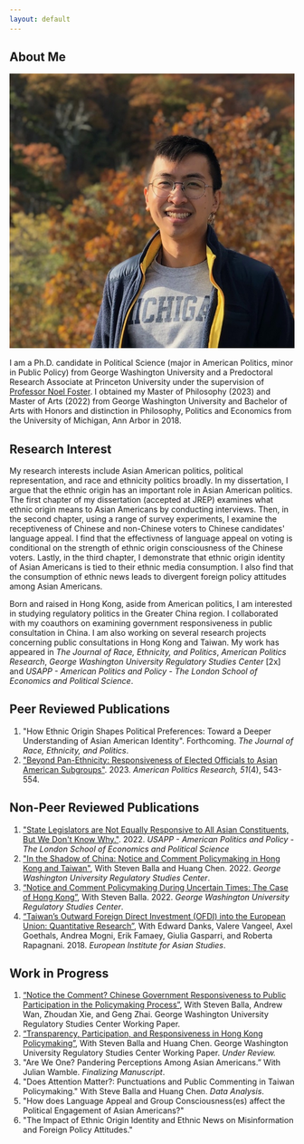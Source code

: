 ```yaml
---
layout: default
---
```


## About Me

<img class="profile-picture" src="IMG_3954-2.jpg">

I am a Ph.D. candidate in Political Science (major in American Politics, minor in Public Policy) from George Washington University and a Predoctoral Research Associate at Princeton University under the supervision of [Professor Noel Foster](https://www.noelfoster.com). I obtained my Master of Philosophy (2023) and Master of Arts (2022) from George Washington University and Bachelor of Arts with Honors and distinction in Philosophy, Politics and Economics from the University of Michigan, Ann Arbor in 2018.

## Research Interest

My research interests include Asian American politics, political representation, and race and ethnicity politics broadly. In my dissertation, I argue that the ethnic origin has an important role in Asian American politics. The first chapter of my dissertation (accepted at JREP) examines what ethnic origin means to Asian Americans by conducting interviews. Then, in the second chapter, using a range of survey experiments, I examine the receptiveness of Chinese and non-Chinese voters to Chinese candidates' language appeal. I find that the effectivness of language appeal on voting is conditional on the strength of ethnic origin consciousness of the Chinese voters. Lastly, in the third chapter, I demonstrate that ethnic origin identity of Asian Americans is tied to their ethnic media consumption. I also find that the consumption of ethnic news leads to divergent foreign policy attitudes among Asian Americans.

Born and raised in Hong Kong, aside from American politics, I am interested in studying regulatory politics in the Greater China region. I collaborated with my coauthors on examining government responsiveness in public consultation in China. I am also working on several research projects concerning public consultations in Hong Kong and Taiwan. My work has appeared in *The Journal of Race, Ethnicity, and Politics*, *American Politics Research*, *George Washington University Regulatory Studies Center* [2x] and *USAPP - American Politics and Policy - The London School of Economics and Political Science*.

## Peer Reviewed Publications
1. "How Ethnic Origin Shapes Political Preferences: Toward a Deeper Understanding of Asian American Identity". Forthcoming. *The Journal of Race, Ethnicity, and Politics*.
2. ["Beyond Pan-Ethnicity: Responsiveness of Elected Officials to Asian American Subgroups"](https://doi.org/10.1177/1532673X221139758). 2023. *American Politics Research, 51*(4), 543-554.

## Non-Peer Reviewed Publications
1. ["State Legislators are Not Equally Responsive to All Asian Constituents, But We Don't Know Why."](https://blogs.lse.ac.uk/usappblog/2022/12/09/state-legislators-are-not-equally-responsive-to-all-asian-constituents-but-we-dont-know-why/). 2022. *USAPP - American Politics and Policy - The London School of Economics and Political Science*
2. ["In the Shadow of China: Notice and Comment Policymaking in Hong Kong and Taiwan"](https://regulatorystudies.columbian.gwu.edu/shadow-china), With Steven Balla and Huang Chen. 2022. *George Washington University Regulatory Studies Center*.
3. [“Notice and Comment Policymaking During Uncertain Times: The Case of Hong Kong”](https://regulatorystudies.columbian.gwu.edu/notice-and-comment-policymaking-during-uncertain-times), With Steven Balla. 2022. *George Washington University Regulatory Studies Center*.
4. [“Taiwan’s Outward Foreign Direct Investment (OFDI) into the European Union: Quantitative Research”](https://www.eias.org/wp-content/uploads/2016/03/Taiwan-Investment-Report-Quantitative-Final-Version-1.pdf?_ga=2.194060584.406527338.1644984222-1387559483.1644774219), With Edward Danks, Valere Vangeel, Axel Goethals, Andrea Mogni, Erik Famaey, Giulia Gasparri, and Roberta Rapagnani. 2018. *European Institute for Asian Studies*.

## Work in Progress
1. [“Notice the Comment? Chinese Government Responsiveness to Public Participation in the Policymaking Process”](https://regulatorystudies.columbian.gwu.edu/sites/g/files/zaxdzs4751/files/2022-11/chinese_government_responsiveness_rsc_working_paper_zxie_11-30-2022.pdf), With Steven Balla, Andrew Wan, Zhoudan Xie, and Geng Zhai. George Washington University Regulatory Studies Center Working Paper.
2. [“Transparency, Participation, and Responsiveness in Hong Kong Policymaking”](https://regulatorystudies.columbian.gwu.edu/transparency-participation-and-responsiveness-hong-kong-consultative-policymaking), With Steven Balla and Huang Chen. George Washington University Regulatory Studies Center Working Paper. *Under Review.*
3. "Are We One? Pandering Perceptions Among Asian Americans.” With Julian Wamble. *Finalizing Manuscript*.
4. "Does Attention Matter?: Punctuations and Public Commenting in Taiwan Policymaking." With Steve Balla and Huang Chen. *Data Analysis*.
5. "How does Language Appeal and Group Consciousness(es) affect the Political Engagement of Asian Americans?"
6. "The Impact of Ethnic Origin Identity and Ethnic News on Misinformation and Foreign Policy Attitudes."

